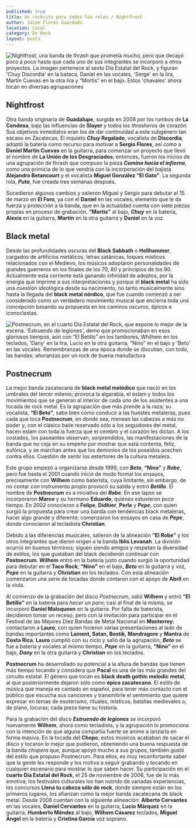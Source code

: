 ```yaml
---
published: true
title: Un rockcito para todos los roles / Nightfrost
author: Jaime Flores Guardado
location: Local
category: De Rock
layout: posts
---
```


![Nightfrost, una banda de thrash que prometía mucho, pero que decayó poco a poco hasta que cada uno de sus integrantes se incorporó a otros proyectos. La imagen pertenece al sexto Día Estatal del Rock, y figuran 'Chuy Discordia' en la bataca, Daniel en las vocales, 'Serge' en la lira, Martín Cuevas en la otra lira y “Mortis” en el bajo. Estos 'chavales' ahora tocan en diversas agrupaciones](http://i.imgur.com/Mb5xSEAm.jpg)
## Nightfrost

Otra banda originaria de **Guadalupe**, surgida en 2008 por los rumbos de **La Condesa**, bajo las influencias de **Slayer** y todos los _thrasheros_ de corazón. Sus objetivos inmediatos eran los de dar continuidad a este subgénero tan escaso en Zacatecas. El inquieto **_Chuy_ Regalado**, vocalista de **Discordia**, adoptó la batería como recurso para motivar a **Sergio Flores**, así como a **Daniel Martín Cuevas** en la guitarra, para comenzar un proyecto que llevó el nombre de **La Unión de los Desgraciados**; entonces, fueron los inicios de una agrupación de thrash que compuso la pieza _**Camino hacia el infierno**_, como una primicia de lo que vendría con la incorporación del bajista **Alejandro Betancourt** y el vocalista **Miguel González “El Gato”**. La segunda rola, _**Puta**_, fue creada tres semanas después. 

Sucedieron algunos cambios y salieron Miguel y Sergio para debutar el 15 de marzo en **El Foro**, ya con el **Daniel** en las vocales, elemento que le da fuerza y protección a la banda, que en la actualidad cuenta con siete piezas propias en proceso de grabación. **“Mortis”** al bajo, _**Chuy**_ en la batería, **Alexis** en la guitarra, **Martín** en la otra guitarra y **Daniel** en la voz.  
    


## Black metal

Desde las profundidades oscuras del **Black Sabbath** o **Hellhammer**, cargados de artificios metálicos, letras satánicas, toques místicos relacionados con el Medievo, los músicos adoptaron personalidades de grandes guerreros en los finales de los 70, 80 y principios de los 90. Actualmente esta corriente está ganando infinidad de adeptos, por la energía que imprime a sus interpretaciones y porque el **black metal** ha sido una cuestión ideológica desde su nacimiento, no tanto musicalmente sino hasta la llegada del **black metal nórdico**, que fue cuando comenzó a ser considerado como un verdadero movimiento musical que encierra toda una concepción basando su propuesta en los caminos oscuros, épicos e iconoclastas.


![Postnecrum, en el cuarto Día Estatal del Rock, que expone lo mejor de la escena. 'Estruendo de legiones', demo que promocionaban en esos gloriosos tiempos, aún con “El Betillo” en los tambores, Whilhem en los teclados, 'Dany' en la lira, Lucio en la otra guitarra, “Nino” en el bajo y 'Beto' en las vocales. Remembranzas de una época donde se discutían, con todo, las bandas; añoranzas por un rock de buena manufactura](http://i.imgur.com/rD1uAzmm.jpg)
## Postnecrum

La mejor banda zacatecana de **black metal melódico** que nació en los umbrales del tercer milenio; provoca la algarabía, el eslam y todos los movimientos que se generan al interior de cada uno de los asistentes a una tocada de rock metal. Es la agrupación que más prende a la raza; su vocalista, **“El Beto”**, sabe bien cómo conducir a las huestes metaleras, pues cada que toca **Postnecrum**, en donde sea, menean las cabezas a más no poder y, con el clásico baile reservado sólo a los seguidores del metal, hacen eslam con toda la fuerza que el cerebro y el corazón les dictan. A los costados, los paseantes observan, sorprendidos, las manifestaciones de la banda que no ceja en su empeño por mostrar que está contenta, feliz, eufórica, y se marchan antes que los demonios de los poseídos acechen contra ellos. Cuestión de sentir los estertores de la cultura metalera. 

Este grupo empezó a organizarse desde 1999, con _**Beto**_, **“Nino”** y **_Robe_**, pero fue hasta el 2001 cuando inició de modo formal los ensayos, precisamente con **Wilhem** como baterista, cuya limitante, sin embargo, de no contar con instrumento propio provocó su salida y entró _**Betillo**_. El nombre de **Postnecrum** es a iniciativa del _**Robe**_. En ese lapso se incorporaron **Marco** y su hermano **Eduardo**, quienes estuvieron poco tiempo. En 2002 conocieron a **Felipe**, **Didhier**, **Perla** y _**Pepe**_, con quien surgió la propuesta para crear una banda con tendencias black metaleras, hacer algo grande y diferente; comenzaron los ensayos en casa de _**Pepe**_, donde conocieron al tecladista **Christian**. 

Debido a las diferencias musicales, salieron de la alineación **“El Robe”** y los otros integrantes que dieron origen a la banda **Iblis Levanah**. La división ocurrió en buenos términos; siguen siendo amigos y respetan la diversidad de estilos; los que gustaban del black decidieron continuar con **Postnecrum**. **Wilhem** entró en la batería justo cuando surgió la oportunidad para debutar en el **Taco Rock**; **“Nino”** en el bajo, _**Beto**_ en la guitarra y voz, _**Pepe**_ en la guitarra y **Christian** en los teclados. Con esta alineación comenzaron una serie de tocadas donde contaron con el apoyo de **Abril** en la viola. 

Al comienzo de la grabación del disco _Postnecrum_, salió **Wilhem** y entró **“El Betillo”** en la batería para _hacer un paro_; casi al final de la misma, se incorporó **Daniel Malsqueen** en la guitarra. Por falta de baterista, decidieron tomar un receso, pero con la invitación para participar en el Festival de las Mejores Diez Bandas de Metal Nacional en **Monterrey**; contactaron a **Lauro**, con quien hicieron varias presentaciones al lado de bandas importantes como **Lament, Satan, Bostik, Mandragore** y **Mantra** de **Costa Rica**. **Lauro** cumplió con su ciclo y salió de la agrupación; _**Beto**_ se fue a batería y vocales al mismo tiempo, _**Pepe**_ en la guitarra, **“Nino”** en el bajo, _**Dany**_ en la otra guitarra y **Christian** en los teclados. 

**Postnecrum** ha desarrollado su potencial a la altura de bandas que tienen más tiempo tocando y considera que **Pacal** es una de las más grandes del circuito estatal. El género que tocan es **black death gothic melodic metal**, al que posteriormente dejaron sólo como **épico zacatecano**. El estilo de música que maneja es cantado en español, para tener más contacto con el público que escucha sus canciones y transmitirle el sentimiento que quiere expresar en temas de esoterismo, rituales, místicos, batallas medievales o, de plano, locuras; cada pieza tiene su historia. 

Para la grabación del disco _**Estruendo de legiones**_ se incorporó nuevamente **Wilhem**, ahora como tecladista, y la agrupación lo promociona con la intención de que alguna compañía fuerte se anime a lanzarla en forma masiva. En la tocada del **Chopo**, estos músicos acababan de sacar el disco y tocaron lo mejor que pudieron, obteniendo una buena respuesta de la banda _chopera_ que, aunque apoyó mucho a sus grupos, también gustó del estilo que propuso Postnecrum. Para ellos, es muy reconfortante saber que la gente les responde y los motiva a seguir grabando y tocando en cualquier escenario para mostrar lo que saben hacer. Su participación en el **cuarto Día Estatal del Rock**, el 25 de noviembre de 2006, fue de lo más emotiva; los festivales culturales los han nutrido de variadas experiencias, los concursos **Llena tu cabeza sólo de rock**, donde siempre están en los primeros lugares, los afianzan como la mejor banda zacatecana de black metal. Desde 2008 cuentan con la siguiente alineación: **Alberto Cervantes** en las vocales, **Daniel Cervantes** en la guitarra, **Lucio Márquez** en la guitarra, **Humberto Méndez** al bajo, **Wilhem Cásarez** teclados, **Miguel Angel** en la batería y **Cristina García** voz soprano.   

